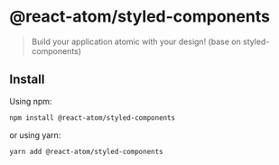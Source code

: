 # @react-atom/styled-components

> Build your application atomic with your design! (base on styled-components)

## Install

Using npm:

```sh
npm install @react-atom/styled-components
```

or using yarn:

```sh
yarn add @react-atom/styled-components
```
